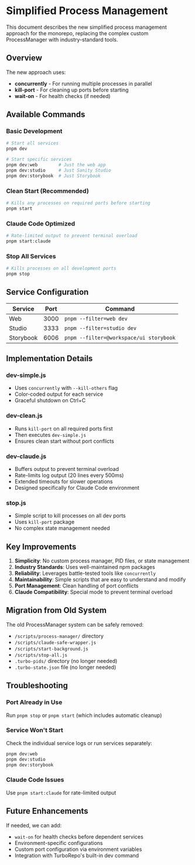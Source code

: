 # Simplified Process Management

This document describes the new simplified process management approach for the monorepo, replacing the complex custom ProcessManager with industry-standard tools.

## Overview

The new approach uses:
- **concurrently** - For running multiple processes in parallel
- **kill-port** - For cleaning up ports before starting
- **wait-on** - For health checks (if needed)

## Available Commands

### Basic Development
```bash
# Start all services
pnpm dev

# Start specific services
pnpm dev:web        # Just the web app
pnpm dev:studio     # Just Sanity Studio
pnpm dev:storybook  # Just Storybook
```

### Clean Start (Recommended)
```bash
# Kills any processes on required ports before starting
pnpm start
```

### Claude Code Optimized
```bash
# Rate-limited output to prevent terminal overload
pnpm start:claude
```

### Stop All Services
```bash
# Kills processes on all development ports
pnpm stop
```

## Service Configuration

| Service    | Port | Command                          |
|------------|------|----------------------------------|
| Web        | 3000 | `pnpm --filter=web dev`         |
| Studio     | 3333 | `pnpm --filter=studio dev`      |
| Storybook  | 6006 | `pnpm --filter=@workspace/ui storybook` |

## Implementation Details

### dev-simple.js
- Uses `concurrently` with `--kill-others` flag
- Color-coded output for each service
- Graceful shutdown on Ctrl+C

### dev-clean.js
- Runs `kill-port` on all required ports first
- Then executes `dev-simple.js`
- Ensures clean start without port conflicts

### dev-claude.js
- Buffers output to prevent terminal overload
- Rate-limits log output (20 lines every 500ms)
- Extended timeouts for slower operations
- Designed specifically for Claude Code environment

### stop.js
- Simple script to kill processes on all dev ports
- Uses `kill-port` package
- No complex state management needed

## Key Improvements

1. **Simplicity**: No custom process manager, PID files, or state management
2. **Industry Standards**: Uses well-maintained npm packages
3. **Reliability**: Leverages battle-tested tools like `concurrently`
4. **Maintainability**: Simple scripts that are easy to understand and modify
5. **Port Management**: Clean handling of port conflicts
6. **Claude Compatibility**: Special mode to prevent terminal overload

## Migration from Old System

The old ProcessManager system can be safely removed:
- `/scripts/process-manager/` directory
- `/scripts/claude-safe-wrapper.js`
- `/scripts/start-background.js`
- `/scripts/stop-all.js`
- `.turbo-pids/` directory (no longer needed)
- `.turbo-state.json` file (no longer needed)

## Troubleshooting

### Port Already in Use
Run `pnpm stop` or `pnpm start` (which includes automatic cleanup)

### Service Won't Start
Check the individual service logs or run services separately:
```bash
pnpm dev:web
pnpm dev:studio
pnpm dev:storybook
```

### Claude Code Issues
Use `pnpm start:claude` for rate-limited output

## Future Enhancements

If needed, we can add:
- `wait-on` for health checks before dependent services
- Environment-specific configurations
- Custom port configuration via environment variables
- Integration with TurboRepo's built-in dev command